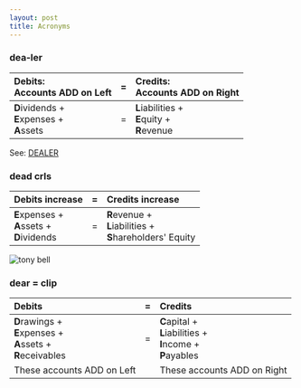 ```yaml
---
layout: post
title: Acronyms
---
```


### dea-ler

| Debits: <br> Accounts ADD on Left |=| Credits: <br> Accounts ADD on Right |
|:----------|:-:|:-|
| **D**ividends + <br> **E**xpenses + <br> **A**ssets |=| **L**iabilities + <br> **E**quity + <br> **R**evenue |

See: [DEALER](https://www.youtube.com/watch?v=OBaPSOt-4Ig&t=801s)

### dead crls

| Debits increase |=| Credits increase |
|:-|:-:|:-|
| **E**xpenses + <br> **A**ssets + <br> **D**ividends |=| **R**evenue + <br> **L**iabilities + <br> **S**hareholders' Equity |


![tony bell](/bookkeeping/assets/tony-bell/dead.crls.png)


### dear = clip

| Debits |=| Credits |
|:----------|:-:|:-|
| **D**rawings + <br> **E**xpenses + <br> **A**ssets + <br> **R**eceivables |=| **C**apital + <br> **L**iabilities + <br> **I**ncome + <br> **P**ayables |
|These accounts ADD on Left| |These accounts ADD on Right|
